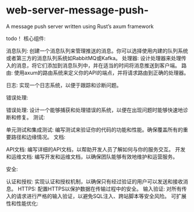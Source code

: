 # web-server-message-push-
A message push server written using Rust’s axum framework

todo！
核心组件:

消息队列: 创建一个消息队列来管理推送的消息。你可以选择使用内建的队列系统或者第三方的消息队列系统如RabbitMQ或Kafka。
处理器: 设计处理器来处理传入的消息，将它们添加到消息队列中，并在适当的时间将消息推送到客户端。
路由: 使用axum的路由系统来定义你的API的端点，并将请求路由到正确的处理器。



日志: 实现一个日志系统，以便于跟踪和诊断问题。

错误处理:

错误处理: 设计一个能够捕获和处理错误的系统，以便在出现问题时能够快速地诊断和修复。
测试:

单元测试和集成测试: 编写测试来验证你的代码的功能和性能。确保覆盖所有的重要路径和边缘情况。
文档:

API文档: 编写详细的API文档，以帮助开发人员了解如何与你的服务交互。
开发和运维文档: 编写开发和运维文档，以确保团队能够有效地维护和运营服务。

安全:

认证和授权: 实现认证和授权机制，以确保只有经过验证的用户可以发送和接收消息。
HTTPS: 配置HTTPS以保护数据在传输过程中的安全。
输入验证: 对所有传入的请求进行严格的输入验证，以避免SQL注入、跨站脚本等安全风险。
可扩展性和性能优化: